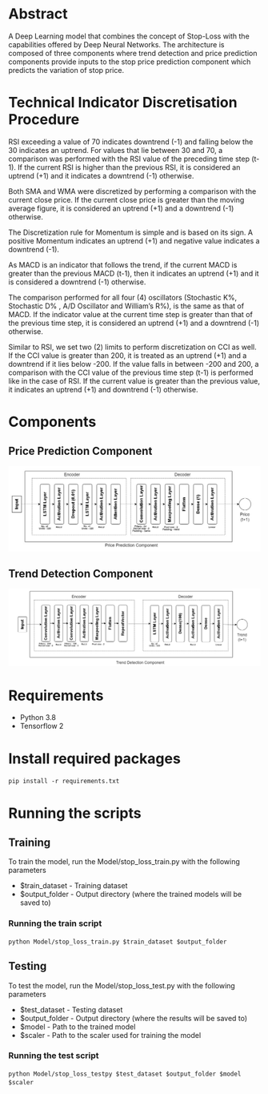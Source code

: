 # Abstract

A Deep Learning model that combines the concept of Stop-Loss with the capabilities offered by Deep Neural Networks. The architecture is composed of three components where trend detection and price prediction components provide inputs to the stop price prediction component which predicts the variation of stop price. 

# Technical Indicator Discretisation Procedure

RSI exceeding a value of 70 indicates downtrend (-1) and falling below the 30 indicates an uptrend. For values that lie between 30 and 70, a comparison was performed with the RSI value of the preceding time step (t-1). If the current RSI is higher than the previous RSI, it is considered an uptrend (+1) and it indicates a downtrend (-1) otherwise.

Both SMA and WMA were discretized by performing a comparison with the current close price. If the current close price is greater than the moving average figure, it is considered an uptrend (+1) and a downtrend (-1) otherwise.

The Discretization rule for Momentum is simple and is based on its sign. A positive Momentum indicates an uptrend (+1) and negative value indicates a downtrend (-1).

As MACD is an indicator that follows the trend, if the current MACD is greater than the previous MACD (t-1), then it indicates an uptrend (+1) and it is considered a downtrend (-1) otherwise.

The comparison performed for all four (4) oscillators (Stochastic K\%, Stochastic D\% , A/D Oscillator and William’s R\%), is the same as that of MACD. If the indicator value at the current time step is greater than that of the previous time step, it is considered an uptrend (+1) and a downtrend (-1) otherwise.

Similar to RSI, we set two (2) limits to perform discretization on CCI as well. If the CCI value is greater than 200, it is treated as an uptrend (+1) and a downtrend if it lies below -200. If the value falls in between -200  and 200, a comparison with the CCI value of the previous time step (t-1) is performed like in the case of RSI. If the current value is greater than the previous value, it indicates an uptrend (+1) and downtrend (-1) otherwise.

# Components

## Price Prediction Component

![Price Prediction Component](Diagrams/priceComp2.jpg)

## Trend Detection Component

![Trend Detection Component](Diagrams/TrendLayer.png)


# Requirements

* Python 3.8
* Tensorflow 2

# Install required packages

`pip install -r requirements.txt`

# Running the scripts

## Training

To train the model, run the Model/stop_loss_train.py with the following parameters

* $train_dataset - Training dataset
* $output_folder - Output directory (where the trained models will be saved to)

### Running the train script

`python Model/stop_loss_train.py $train_dataset $output_folder`

## Testing

To test the model, run the Model/stop_loss_test.py with the following parameters

* $test_dataset - Testing dataset
* $output_folder - Output directory (where the results will be saved to)
* $model - Path to the trained model
* $scaler - Path to the scaler used for training the model

### Running the test script

`python Model/stop_loss_testpy $test_dataset $output_folder $model $scaler`
